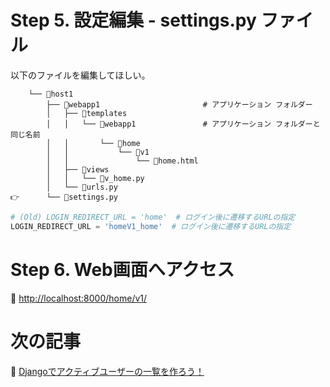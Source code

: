 
# Step 5. 設定編集 - settings.py ファイル

以下のファイルを編集してほしい。  

```plaintext
    └── 📂host1
        ├── 📂webapp1                       # アプリケーション フォルダー
        │   ├── 📂templates
        │   │   └── 📂webapp1               # アプリケーション フォルダーと同じ名前
        │   │       └── 📂home
        │   │           └── 📂v1
        │   │               └── 📄home.html
        │   ├── 📂views
        │   │   └── 📄v_home.py
        │   └── 📄urls.py
👉      └── 📄settings.py
```

```py
# (Old) LOGIN_REDIRECT_URL = 'home'  # ログイン後に遷移するURLの指定
LOGIN_REDIRECT_URL = 'homeV1_home'  # ログイン後に遷移するURLの指定
```

# Step 6. Web画面へアクセス

📖 [http://localhost:8000/home/v1/](http://localhost:8000/home/v1/)  

# 次の記事

📖 [Djangoでアクティブユーザーの一覧を作ろう！](https://qiita.com/muzudho1/items/bea77e8a69c5c805e1d7)  
